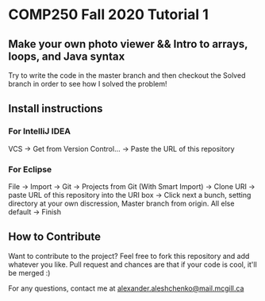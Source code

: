 # COMP250 Fall 2020 Tutorial 1

## Make your own photo viewer && Intro to arrays, loops, and Java syntax
Try to write the code in the master branch and then checkout the Solved branch in order to see how I solved the problem!

## Install instructions
### For IntelliJ IDEA
VCS -> Get from Version Control... -> Paste the URL of this repository
### For Eclipse
File -> Import -> Git -> Projects from Git (With Smart Import) -> Clone URI -> paste URL of this repository into the URI box -> Click next a bunch, setting directory at your own discression, Master branch from origin. All else default -> Finish

## How to Contribute
Want to contribute to the project? Feel free to fork this repository and add whatever you like. Pull request and chances are that if your code is cool, it'll be merged :)

For any questions, contact me at alexander.aleshchenko@mail.mcgill.ca

